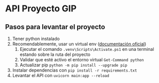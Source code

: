 # API Proyecto GIP

## Pasos para levantar el proyecto

1. Tener python instalado
2. Recomendablemente, usar un virtual env ([documentación oficial](https://fastapi.tiangolo.com/virtual-environments/))
    1. Ejecutar el comando `.venv\Scripts\Activate.ps1` en una terminal estando sobre la ruta del proyecto
    2. Validar que esté activo el entorno virtual `Get-Command python`
    3. Actualizar pip `python -m pip install --upgrade pip`
3. Instalar dependencias con `pip install -r requirements.txt`
4. Levantar el API con `uvicorn main:app --reload`